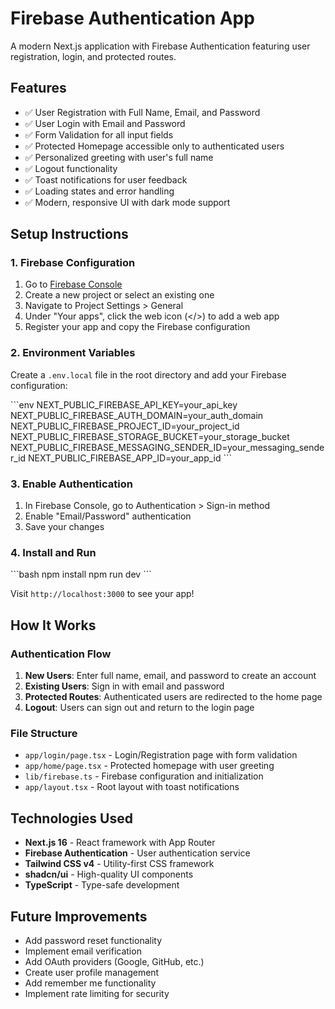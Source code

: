 # Firebase Authentication App

A modern Next.js application with Firebase Authentication featuring user registration, login, and protected routes.

## Features

- ✅ User Registration with Full Name, Email, and Password
- ✅ User Login with Email and Password
- ✅ Form Validation for all input fields
- ✅ Protected Homepage accessible only to authenticated users
- ✅ Personalized greeting with user's full name
- ✅ Logout functionality
- ✅ Toast notifications for user feedback
- ✅ Loading states and error handling
- ✅ Modern, responsive UI with dark mode support

## Setup Instructions

### 1. Firebase Configuration

1. Go to [Firebase Console](https://console.firebase.google.com/)
2. Create a new project or select an existing one
3. Navigate to Project Settings > General
4. Under "Your apps", click the web icon (</>) to add a web app
5. Register your app and copy the Firebase configuration

### 2. Environment Variables

Create a `.env.local` file in the root directory and add your Firebase configuration:

\`\`\`env
NEXT_PUBLIC_FIREBASE_API_KEY=your_api_key
NEXT_PUBLIC_FIREBASE_AUTH_DOMAIN=your_auth_domain
NEXT_PUBLIC_FIREBASE_PROJECT_ID=your_project_id
NEXT_PUBLIC_FIREBASE_STORAGE_BUCKET=your_storage_bucket
NEXT_PUBLIC_FIREBASE_MESSAGING_SENDER_ID=your_messaging_sender_id
NEXT_PUBLIC_FIREBASE_APP_ID=your_app_id
\`\`\`

### 3. Enable Authentication

1. In Firebase Console, go to Authentication > Sign-in method
2. Enable "Email/Password" authentication
3. Save your changes

### 4. Install and Run

\`\`\`bash
npm install
npm run dev
\`\`\`

Visit `http://localhost:3000` to see your app!

## How It Works

### Authentication Flow

1. **New Users**: Enter full name, email, and password to create an account
2. **Existing Users**: Sign in with email and password
3. **Protected Routes**: Authenticated users are redirected to the home page
4. **Logout**: Users can sign out and return to the login page

### File Structure

- `app/login/page.tsx` - Login/Registration page with form validation
- `app/home/page.tsx` - Protected homepage with user greeting
- `lib/firebase.ts` - Firebase configuration and initialization
- `app/layout.tsx` - Root layout with toast notifications

## Technologies Used

- **Next.js 16** - React framework with App Router
- **Firebase Authentication** - User authentication service
- **Tailwind CSS v4** - Utility-first CSS framework
- **shadcn/ui** - High-quality UI components
- **TypeScript** - Type-safe development

## Future Improvements

- Add password reset functionality
- Implement email verification
- Add OAuth providers (Google, GitHub, etc.)
- Create user profile management
- Add remember me functionality
- Implement rate limiting for security
